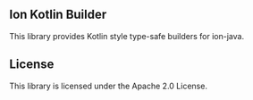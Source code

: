 ## Ion Kotlin Builder

This library provides Kotlin style type-safe builders for ion-java.

## License

This library is licensed under the Apache 2.0 License. 
